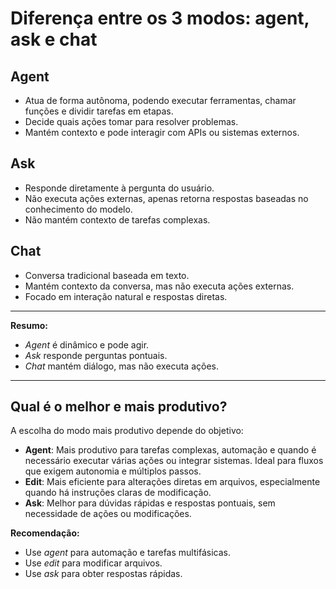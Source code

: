 # Diferença entre os 3 modos: agent, ask e chat

## Agent
- Atua de forma autônoma, podendo executar ferramentas, chamar funções e dividir tarefas em etapas.
- Decide quais ações tomar para resolver problemas.
- Mantém contexto e pode interagir com APIs ou sistemas externos.

## Ask
- Responde diretamente à pergunta do usuário.
- Não executa ações externas, apenas retorna respostas baseadas no conhecimento do modelo.
- Não mantém contexto de tarefas complexas.

## Chat
- Conversa tradicional baseada em texto.
- Mantém contexto da conversa, mas não executa ações externas.
- Focado em interação natural e respostas diretas.

---
**Resumo:**  
- *Agent* é dinâmico e pode agir.  
- *Ask* responde perguntas pontuais.
- *Chat* mantém diálogo, mas não executa ações.

---

## Qual é o melhor e mais produtivo?

A escolha do modo mais produtivo depende do objetivo:

- **Agent**: Mais produtivo para tarefas complexas, automação e quando é necessário executar várias ações ou integrar sistemas. Ideal para fluxos que exigem autonomia e múltiplos passos.
- **Edit**: Mais eficiente para alterações diretas em arquivos, especialmente quando há instruções claras de modificação.
- **Ask**: Melhor para dúvidas rápidas e respostas pontuais, sem necessidade de ações ou modificações.

**Recomendação:**  
- Use *agent* para automação e tarefas multifásicas.  
- Use *edit* para modificar arquivos.  
- Use *ask* para obter respostas rápidas.
